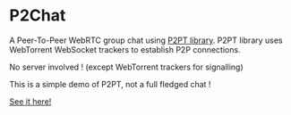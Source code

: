# P2Chat

A Peer-To-Peer WebRTC group chat using [P2PT library](//github.com/subins2000/p2pt). P2PT library uses WebTorrent WebSocket trackers to establish P2P connections.

No server involved ! (except WebTorrent trackers for signalling)

This is a simple demo of P2PT, not a full fledged chat !

[See it here!](//lab.subinsb.com/p2chat)

